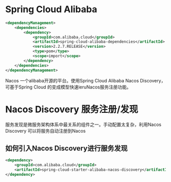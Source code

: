 # Spring Cloud Alibaba

```xml
<dependencyManagement>
    <dependencies>
        <dependency>
            <groupId>com.alibaba.cloud</groupId>
            <artifactId>spring-cloud-alibaba-dependencies</artifactId>
            <version>2.2.7.RELEASE</version>
            <type>pom</type>
            <scope>import</scope>
        </dependency>
    </dependencies>
</dependencyManagement>
```



Nacos 一个alibaba开源的平台。使用Spring Cloud Alibaba Nacos Discovery，可基于Spring Cloud 的变成模型快速ieruNacos服务注册功能。

# Nacos Discovery 服务注册/发现

服务发现是微服务架构体系中最关系的组件之一。手动配置太复杂，利用Nacos Discovery 可以将服务自动注册到Nacos

## 如何引入Nacos Discovery进行服务发现

```xml
<dependency>
    <groupId>com.alibaba.cloud</groupId>
    <artifactId>spring-cloud-starter-alibaba-nacos-discovery</artifactId>
</dependency>
```

